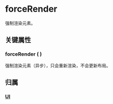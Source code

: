# forceRender

强制渲染元素。

## 关键属性

### forceRender ( )

强制渲染元素（异步），只会重新渲染，不会更新布局。

## 归属

### [UI](/reference/display/UI.md)
